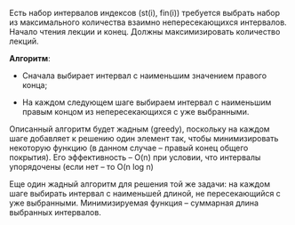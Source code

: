 
Есть набор интервалов индексов (st(i), fin(i)) требуется выбрать набор из максимального количества взаимно непересекающихся интервалов. Начало чтения лекции и конец. Должны максимизировать количество лекций.

**Алгоритм**:

- Сначала выбирает интервал с наименьшим значением правого конца;

- На каждом следующем шаге выбираем интервал с наименьшим правым концом из непересекающихся с уже выбранными.


Описанный алгоритм будет жадным (greedy), поскольку на каждом шаге добавляет к решению один элемент так, чтобы минимизировать некоторую функцию (в данном случае – правый конец общего покрытия). Его эффективность – O(n) при условии, что интервалы упорядочены (если нет – то O(n log n)

Еще один жадный алгоритм для решения той же задачи: на каждом шаге выбирать интервал с наименьшей длиной, не пересекающийся с уже выбранными. Минимизируемая функция – суммарная длина выбранных интервалов.
